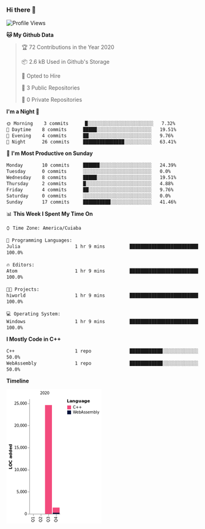 ### Hi there 👋

<!--
**Mutanne/Mutanne** is a ✨ _special_ ✨ repository because its `README.md` (this file) appears on your GitHub profile.

Here are some ideas to get you started:

- 🔭 I’m currently working on ...
- 🌱 I’m currently learning Julia Language.
- 👯 I’m looking to collaborate on ...
- 🤔 I’m looking for help with ...
- 💬 Ask me about ...
- 📫 How to reach me: ...
- 😄 Pronouns: ...
- ⚡ Fun fact: ...
-->

<!--START_SECTION:waka-->
![Profile Views](http://img.shields.io/badge/Profile%20Views-81-blue)

**🐱 My Github Data** 

> 🏆 72 Contributions in the Year 2020
 > 
> 📦 2.6 kB Used in Github's Storage 
 > 
> 💼 Opted to Hire
 > 
> 📜 3 Public Repositories 
 > 
> 🔑 0 Private Repositories  
 > 
**I'm a Night 🦉** 

```text
🌞 Morning    3 commits      █░░░░░░░░░░░░░░░░░░░░░░░░   7.32% 
🌆 Daytime    8 commits      █████░░░░░░░░░░░░░░░░░░░░   19.51% 
🌃 Evening    4 commits      ██░░░░░░░░░░░░░░░░░░░░░░░   9.76% 
🌙 Night      26 commits     ███████████████░░░░░░░░░░   63.41%

```
📅 **I'm Most Productive on Sunday** 

```text
Monday       10 commits     ██████░░░░░░░░░░░░░░░░░░░   24.39% 
Tuesday      0 commits      ░░░░░░░░░░░░░░░░░░░░░░░░░   0.0% 
Wednesday    8 commits      █████░░░░░░░░░░░░░░░░░░░░   19.51% 
Thursday     2 commits      █░░░░░░░░░░░░░░░░░░░░░░░░   4.88% 
Friday       4 commits      ██░░░░░░░░░░░░░░░░░░░░░░░   9.76% 
Saturday     0 commits      ░░░░░░░░░░░░░░░░░░░░░░░░░   0.0% 
Sunday       17 commits     ██████████░░░░░░░░░░░░░░░   41.46%

```


📊 **This Week I Spent My Time On** 

```text
⌚︎ Time Zone: America/Cuiaba

💬 Programming Languages: 
Julia                    1 hr 9 mins         █████████████████████████   100.0%

🔥 Editors: 
Atom                     1 hr 9 mins         █████████████████████████   100.0%

🐱‍💻 Projects: 
hiworld                  1 hr 9 mins         █████████████████████████   100.0%

💻 Operating System: 
Windows                  1 hr 9 mins         █████████████████████████   100.0%

```

**I Mostly Code in C++** 

```text
C++                      1 repo              ████████████░░░░░░░░░░░░░   50.0% 
WebAssembly              1 repo              ████████████░░░░░░░░░░░░░   50.0%

```


**Timeline**

![Chart not found](https://raw.githubusercontent.com/Mutanne/Mutanne/master/charts/bar_graph.png) 


<!--END_SECTION:waka-->
